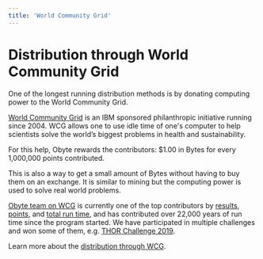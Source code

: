```yaml
---
title: 'World Community Grid'
---
```


# Distribution through World Community Grid

One of the longest running distribution methods is by donating computing power to the World Community Grid.

[World Community Grid](https://www.worldcommunitygrid.org/?target=_blank) is an IBM sponsored philanthropic initiative running since 2004. WCG allows one to use idle time of one's computer to help scientists solve the world’s biggest problems in health and sustainability.

For this help, Obyte rewards the contributors: $1.00 in Bytes for every 1,000,000 points contributed.

This is also a way to get a small amount of Bytes without having to buy them on an exchange. It is similar to mining but the computing power is used to solve real world problems.

[Obyte team on WCG](https://www.worldcommunitygrid.org/team/viewTeamInfo.do?teamId=R1RD1XTFK92&target=_blank) is currently one of the top contributors by [results](https://www.worldcommunitygrid.org/stat/viewStatsByTeamY.do?sort=results&target=_blank), [points](https://www.worldcommunitygrid.org/stat/viewStatsByTeamY.do?sort=points&target=_blank), and [total run time](https://www.worldcommunitygrid.org/stat/viewStatsByTeamY.do?sort=cpu&target=_blank), and has contributed over 22,000 years of run time since the program started. We have participated in multiple challenges and won some of them, e.g. [THOR Challenge 2019](https://www.worldcommunitygrid.org/team/challenge/viewTeamChallenge.do?challengeId=9589).

Learn more about the [distribution through WCG](https://medium.com/obyte/computing-for-good-again-3795336bdaed?target=_blank).
